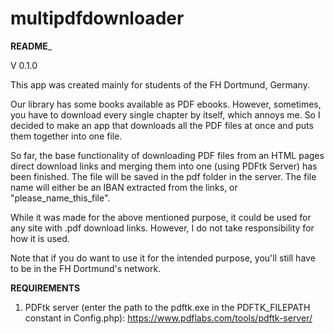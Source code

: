 # multipdfdownloader

____README_____

V 0.1.0

This app was created mainly for students of the FH Dortmund, Germany.

Our library has some books available as PDF ebooks. However, sometimes, you have
to download every single chapter by itself, which annoys me. So I decided to 
make an app that downloads all the PDF files at once and puts them together into 
one file.

So far, the base functionality of downloading PDF files from an HTML pages direct
download links and merging them into one (using PDFtk Server) has been finished.
The file will be saved in the pdf folder in the server. The file name will 
either be an IBAN extracted from the links, or "please_name_this_file".


While it was made for the above mentioned purpose, it could be used for any site 
with .pdf download links. However, I do not take responsibility 
for how it is used.

Note that if you do want to use it for the intended purpose, you'll still have
to be in the FH Dortmund's network.


____REQUIREMENTS____

1) PDFtk server (enter the path to the pdftk.exe in the PDFTK_FILEPATH constant 
    in Config.php):
    https://www.pdflabs.com/tools/pdftk-server/